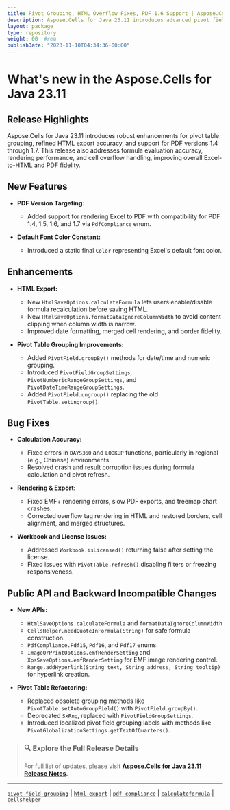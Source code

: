 ```yaml
---
title: Pivot Grouping, HTML Overflow Fixes, PDF 1.6 Support | Aspose.Cells for Java 23.11
description: Aspose.Cells for Java 23.11 introduces advanced pivot field grouping, HTML export improvements, and PDF 1.4–1.7 compatibility along with key bug fixes and API updates.
layout: package
type: repository
weight: 00	#rem
publishDate: "2023-11-10T04:34:36+00:00"
---
```


# What's new in the Aspose.Cells for Java 23.11

## Release Highlights

Aspose.Cells for Java 23.11 introduces robust enhancements for pivot table grouping, refined HTML export accuracy, and support for PDF versions 1.4 through 1.7. This release also addresses formula evaluation accuracy, rendering performance, and cell overflow handling, improving overall Excel-to-HTML and PDF fidelity.

## New Features

- **PDF Version Targeting:**
  - Added support for rendering Excel to PDF with compatibility for PDF 1.4, 1.5, 1.6, and 1.7 via `PdfCompliance` enum.

- **Default Font Color Constant:**
  - Introduced a static final `Color` representing Excel's default font color.

## Enhancements

- **HTML Export:**
  - New `HtmlSaveOptions.calculateFormula` lets users enable/disable formula recalculation before saving HTML.
  - New `HtmlSaveOptions.formatDataIgnoreColumnWidth` to avoid content clipping when column width is narrow.
  - Improved date formatting, merged cell rendering, and border fidelity.

- **Pivot Table Grouping Improvements:**
  - Added `PivotField.groupBy()` methods for date/time and numeric grouping.
  - Introduced `PivotFieldGroupSettings`, `PivotNumbericRangeGroupSettings`, and `PivotDateTimeRangeGroupSettings`.
  - Added `PivotField.ungroup()` replacing the old `PivotTable.setUngroup()`.

## Bug Fixes

- **Calculation Accuracy:**
  - Fixed errors in `DAYS360` and `LOOKUP` functions, particularly in regional (e.g., Chinese) environments.
  - Resolved crash and result corruption issues during formula calculation and pivot refresh.

- **Rendering & Export:**
  - Fixed EMF+ rendering errors, slow PDF exports, and treemap chart crashes.
  - Corrected overflow tag rendering in HTML and restored borders, cell alignment, and merged structures.

- **Workbook and License Issues:**
  - Addressed `Workbook.isLicensed()` returning false after setting the license.
  - Fixed issues with `PivotTable.refresh()` disabling filters or freezing responsiveness.

## Public API and Backward Incompatible Changes

- **New APIs:**
  - `HtmlSaveOptions.calculateFormula` and `formatDataIgnoreColumnWidth`
  - `CellsHelper.needQuoteInFormula(String)` for safe formula construction.
  - `PdfCompliance.Pdf15`, `Pdf16`, and `Pdf17` enums.
  - `ImageOrPrintOptions.emfRenderSetting` and `XpsSaveOptions.emfRenderSetting` for EMF image rendering control.
  - `Range.addHyperlink(String text, String address, String tooltip)` for hyperlink creation.

- **Pivot Table Refactoring:**
  - Replaced obsolete grouping methods like `PivotTable.setAutoGroupField()` with `PivotField.groupBy()`.
  - Deprecated `SxRng`, replaced with `PivotFieldGroupSettings`.
  - Introduced localized pivot field grouping labels with methods like `PivotGlobalizationSettings.getTextOfQuarters()`.

> ### 🔍 Explore the Full Release Details
>
> For full list of updates, please visit **[Aspose.Cells for Java 23.11 Release Notes](https://releases.aspose.com/cells/java/release-notes/2023/aspose-cells-for-java-23-11-release-notes/).**

---

[`pivot field grouping`](https://search.aspose.com/q/pivot-field-grouping.html) | [`html export`](https://search.aspose.com/q/html-export.html) | [`pdf compliance`](https://search.aspose.com/q/pdf-compliance.html) | [`calculateformula`](https://search.aspose.com/q/calculateformula.html) | [`cellshelper`](https://search.aspose.com/q/cellshelper.html)
